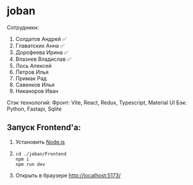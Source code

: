 # joban
Сотрудники:
1. Солдатов Андрей ✅
2. Главатских Анна ✅
3. Дорофеева Ирина ✅
4. Влазнев Владислав ✅
5. Лось Алексей
6. Петров Илья
7. Примак Рад
8. Савенков Илья
9. Никаноров Иван

Стэк технологий:
Фронт: Vite, React, Redux, Typescript, Material UI
Бэк: Python, Fastapi, Sqlite

## Запуск Frontend'a:
1) Установить [Node.js](https://nodejs.org/en/download/package-manager)
2) ```
   cd ./joban/Frontend
   npm i
   npm run dev
3) Открыть в браузере <a href="http://localhost:5173" target="_blank" rel="noopener">http://localhost:5173/</a>
